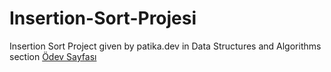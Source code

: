 # Insertion-Sort-Projesi
Insertion Sort Project given by patika.dev in Data Structures and Algorithms section
[Ödev Sayfası](https://app.patika.dev/courses/veri-yapilari-ve-algoritmalar/insertion-sort-proje)
